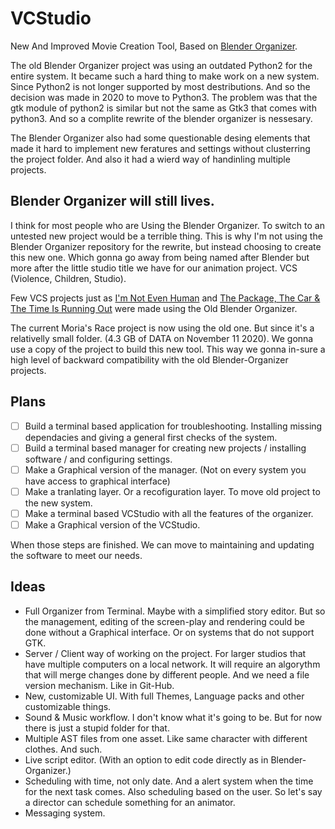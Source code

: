 # VCStudio

New And Improved Movie Creation Tool, Based on [Blender Organizer](https://github.com/JYamihud/blender-organizer).

The old Blender Organizer project was using an outdated Python2 for the entire system.
It became such a hard thing to make work on a new system. Since Python2 is not longer supported by most destributions. And so the decision was made in 2020 to move to Python3. The problem was that the gtk module of python2 is similar but not the same as Gtk3 that comes with python3. And so a complite rewrite of the blender organizer is nessesary.

The Blender Organizer also had some questionable desing elements that made it hard to implement new feratures and settings without clusterring the project folder. And also it had a wierd way of handinling multiple projects.

## Blender Organizer will still lives.
I think for most people who are Using the Blender Organizer. To switch to an untested new project would be a terrible thing. This is why I'm not using the Blender Organizer repository for the rewrite, but instead choosing to create this new one. Which gonna go away from being named after Blender but more after the little studio title we have for our animation project. VCS (Violence, Children, Studio).

Few VCS projects just as [I'm Not Even Human](https://open.lbry.com/@VCS:7/Imnotevenhumanshortfilm:3?r=HnvEmZbrkAHCcWf7PDVzShfp4xafcBMW) and [The Package, The Car & The Time Is Running Out](https://open.lbry.com/@VCS:7/ThePackageTheCarAndTheTimeIsRunningOut:3?r=HnvEmZbrkAHCcWf7PDVzShfp4xafcBMW) were made using the Old Blender Organizer. 

The current Moria's Race project is now using the old one. But since it's a relativelly small folder. (4.3 GB of DATA on November 11 2020). We gonna use a copy of the project to build this new tool. This way we gonna in-sure a high level of backward compatibility with the old Blender-Organizer projects.

## Plans

- [ ] Build a terminal based application for troubleshooting. Installing missing dependacies and giving a general first checks of the system.
- [ ] Build a terminal based manager for creating new projects / installing software / and configuring settings.
- [ ] Make a Graphical version of the manager. (Not on every system you have access to graphical interface)
- [ ] Make a tranlating layer. Or a recofiguration layer. To move old project to the new system.
- [ ] Make a terminal based VCStudio with all the features of the organizer.
- [ ] Make a Graphical version of the VCStudio.

When those steps are finished. We can move to maintaining and updating the software to meet our needs.

## Ideas

* Full Organizer from Terminal. Maybe with a simplified story editor. But so the management, editing of the screen-play and rendering could be done without a Graphical interface. Or on systems that do not support GTK.
* Server / Client way of working on the project. For larger studios that have multiple computers on a local network. It will require an algorythm that will merge changes done by different people. And we need a file version mechanism. Like in Git-Hub.
* New, customizable UI. With full Themes, Language packs and other customizable things.
* Sound & Music workflow. I don't know what it's going to be. But for now there is just a stupid folder for that.
* Multiple AST files from one asset. Like same character with different clothes. And such.
* Live script editor. (With an option to edit code directly as in Blender-Organizer.)
* Scheduling with time, not only date. And a alert system when the time for the next task comes. Also scheduling based on the user. So let's say a director can schedule something for an animator.
* Messaging system.
